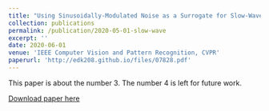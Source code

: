 ```yaml
---
title: "Using Sinusoidally-Modulated Noise as a Surrogate for Slow-Wave Sleep to Accomplish Stable Unsupervised Dictionary Learning in a Spike-Based Sparse Coding Models"
collection: publications
permalink: /publication/2020-05-01-slow-wave
excerpt: ''
date: 2020-06-01
venue: 'IEEE Computer Vision and Pattern Recognition, CVPR'
paperurl: 'http://edk208.github.io/files/07828.pdf'
---
```

This paper is about the number 3. The number 4 is left for future work.

[Download paper here](http://edk208.github.io/files/07828.pdf)

